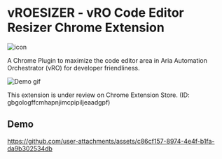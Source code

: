 # **vRO**ESIZER - vRO Code Editor Resizer Chrome Extension
![icon](https://github.com/user-attachments/assets/6869f886-90ca-474d-aeb3-3206f7b5ff32)

A Chrome Plugin to maximize the code editor area in Aria Automation Orchestrator (vRO) for developer friendliness.

![Demo gif](https://github.com/user-attachments/assets/2845aeea-cc01-4031-b3b6-7d7b135d9b41)


This extension is under review on Chrome Extension Store. (ID: gbgologffcmhapnjimcpipiljeaadgpf)

## Demo
https://github.com/user-attachments/assets/c86cf157-8974-4e4f-b1fa-da9b302534db

